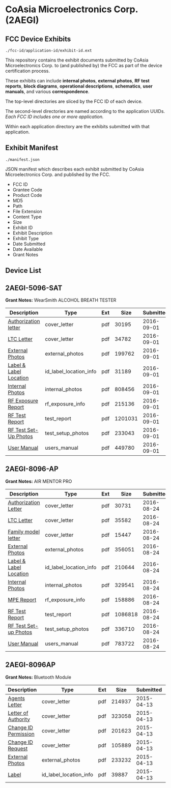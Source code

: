 # CoAsia Microelectronics Corp. (2AEGI)
## FCC Device Exhibits

```
./fcc-id/application-id/exhibit-id.ext
```

This repository contains the exhibit documents submitted by CoAsia Microelectronics Corp. to (and published by) the FCC as part of the device certification process.

These exhibits can include **internal photos**, **external photos**, **RF test reports**, **block diagrams**, **operational descriptions**, **schematics**, **user manuals**, and various **correspondence**.

The top-level directories are sliced by the FCC ID of each device.

The second-level directories are named according to the application UUIDs. *Each FCC ID includes one or more application.*

Within each application directory are the exhibits submitted with that application. 

## Exhibit Manifest

```
./manifest.json
```

JSON manifest which describes each exhibit submitted by CoAsia Microelectronics Corp. and published by the FCC.

- FCC ID
- Grantee Code
- Product Code
- MD5
- Path
- File Extension
- Content Type
- Size
- Exhibit ID
- Exhibit Description
- Exhibit Type
- Date Submitted
- Date Available
- Grant Notes

## Device List
## 2AEGI-5096-SAT
**Grant Notes:** WearSmith ALCOHOL BREATH TESTER

| Description | Type | Ext | Size | Submitted | Available |
| ----------- | ---- | --- | ---- | --------- | --------- |
| [Authorization letter](2AEGI-5096-SAT/ca0a7f3abc0ddee37accb678ac62c87e/3119542.pdf) | cover_letter | pdf | 30195 | 2016-09-01 | 2016-09-01 |
| [LTC Letter](2AEGI-5096-SAT/ca0a7f3abc0ddee37accb678ac62c87e/3119543.pdf) | cover_letter | pdf | 34782 | 2016-09-01 | 2016-09-01 |
| [External Photos](2AEGI-5096-SAT/ca0a7f3abc0ddee37accb678ac62c87e/3119544.pdf) | external_photos | pdf | 199762 | 2016-09-01 | 2016-09-01 |
| [Label & Label Location](2AEGI-5096-SAT/ca0a7f3abc0ddee37accb678ac62c87e/3119545.pdf) | id_label_location_info | pdf | 31189 | 2016-09-01 | 2016-09-01 |
| [Internal Photos](2AEGI-5096-SAT/ca0a7f3abc0ddee37accb678ac62c87e/3119546.pdf) | internal_photos | pdf | 808456 | 2016-09-01 | 2016-09-01 |
| [RF Exposure Report](2AEGI-5096-SAT/ca0a7f3abc0ddee37accb678ac62c87e/3119548.pdf) | rf_exposure_info | pdf | 215136 | 2016-09-01 | 2016-09-01 |
| [RF Test Report](2AEGI-5096-SAT/ca0a7f3abc0ddee37accb678ac62c87e/3119550.pdf) | test_report | pdf | 1201031 | 2016-09-01 | 2016-09-01 |
| [RF Test Set-Up Photos](2AEGI-5096-SAT/ca0a7f3abc0ddee37accb678ac62c87e/3119551.pdf) | test_setup_photos | pdf | 233043 | 2016-09-01 | 2016-09-01 |
| [User Manual](2AEGI-5096-SAT/ca0a7f3abc0ddee37accb678ac62c87e/3119552.pdf) | users_manual | pdf | 449780 | 2016-09-01 | 2016-09-01 |
## 2AEGI-8096-AP
**Grant Notes:** AIR MENTOR PRO

| Description | Type | Ext | Size | Submitted | Available |
| ----------- | ---- | --- | ---- | --------- | --------- |
| [Authorization Letter](2AEGI-8096-AP/034828d031b59f57cb272701cfe77775/3110728.pdf) | cover_letter | pdf | 30731 | 2016-08-24 | 2016-08-24 |
| [LTC Letter](2AEGI-8096-AP/034828d031b59f57cb272701cfe77775/3110729.pdf) | cover_letter | pdf | 35582 | 2016-08-24 | 2016-08-24 |
| [Family model letter](2AEGI-8096-AP/034828d031b59f57cb272701cfe77775/3110730.pdf) | cover_letter | pdf | 15447 | 2016-08-24 | 2016-08-24 |
| [External Photos](2AEGI-8096-AP/034828d031b59f57cb272701cfe77775/3110731.pdf) | external_photos | pdf | 356051 | 2016-08-24 | 2016-08-24 |
| [Label & Label Location](2AEGI-8096-AP/034828d031b59f57cb272701cfe77775/3110732.pdf) | id_label_location_info | pdf | 210644 | 2016-08-24 | 2016-08-24 |
| [Internal Photos](2AEGI-8096-AP/034828d031b59f57cb272701cfe77775/3110733.pdf) | internal_photos | pdf | 329541 | 2016-08-24 | 2016-08-24 |
| [MPE Report](2AEGI-8096-AP/034828d031b59f57cb272701cfe77775/3110737.pdf) | rf_exposure_info | pdf | 158886 | 2016-08-24 | 2016-08-24 |
| [RF Test Report](2AEGI-8096-AP/034828d031b59f57cb272701cfe77775/3110740.pdf) | test_report | pdf | 1086818 | 2016-08-24 | 2016-08-24 |
| [RF Test Set-up Photos](2AEGI-8096-AP/034828d031b59f57cb272701cfe77775/3110741.pdf) | test_setup_photos | pdf | 336710 | 2016-08-24 | 2016-08-24 |
| [User Manual](2AEGI-8096-AP/034828d031b59f57cb272701cfe77775/3110739.pdf) | users_manual | pdf | 783722 | 2016-08-24 | 2016-08-24 |
## 2AEGI-8096AP
**Grant Notes:** Bluetooth Module

| Description | Type | Ext | Size | Submitted | Available |
| ----------- | ---- | --- | ---- | --------- | --------- |
| [Agents Letter](2AEGI-8096AP/fe11df6f0758af94cad6511cb1822eae/2582266.pdf) | cover_letter | pdf | 214937 | 2015-04-13 | 2015-04-13 |
| [Letter of Authority](2AEGI-8096AP/fe11df6f0758af94cad6511cb1822eae/2582267.pdf) | cover_letter | pdf | 323058 | 2015-04-13 | 2015-04-13 |
| [Change ID Permission](2AEGI-8096AP/fe11df6f0758af94cad6511cb1822eae/2582268.pdf) | cover_letter | pdf | 201623 | 2015-04-13 | 2015-04-13 |
| [Change ID Request](2AEGI-8096AP/fe11df6f0758af94cad6511cb1822eae/2582269.pdf) | cover_letter | pdf | 105889 | 2015-04-13 | 2015-04-13 |
| [External Photos](2AEGI-8096AP/fe11df6f0758af94cad6511cb1822eae/2582265.pdf) | external_photos | pdf | 233232 | 2015-04-13 | 2015-04-13 |
| [Label](2AEGI-8096AP/fe11df6f0758af94cad6511cb1822eae/2582264.pdf) | id_label_location_info | pdf | 39887 | 2015-04-13 | 2015-04-13 |
